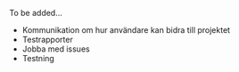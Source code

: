 To be added...

- Kommunikation om hur användare kan bidra till projektet
- Testrapporter
- Jobba med issues
- Testning